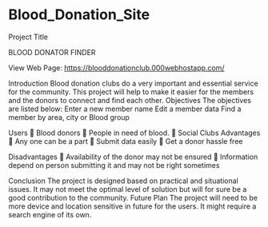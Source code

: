 # Blood_Donation_Site

Project Title

BLOOD DONATOR FINDER

View Web Page: https://blooddonationclub.000webhostapp.com/

Introduction
Blood donation clubs do a very important and essential service for the community. This project will help to make it easier for the members and the donors to connect and find each other.
Objectives 
The objectives are listed below:
 	Enter a new member name 
 	Edit a member data 
 	Find a member by area, city or Blood group

Users
	Blood donors 
	People in need of blood.
	Social Clubs
Advantages
	Any one can be a part 
	Submit data easily
	Get a donor hassle free

Disadvantages
	Availability of the donor may not be ensured 
	Information depend on person submitting it and may not be right sometimes

Conclusion
The project is designed based on practical and situational issues. It may not meet the optimal level of solution but will for sure be a good contribution to the community. 
Future Plan
The project will need to be more device and location sensitive in future for the users. It might require a search engine of its own.

